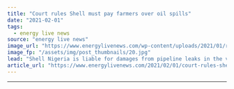 ```yaml
---
title: "Court rules Shell must pay farmers over oil spills"
date: "2021-02-01"
tags: 
  - energy live news
source: "energy live news"
image_url: "https://www.energylivenews.com/wp-content/uploads/2021/01/rs1350_child-standing-at-oil-polluted-river-banks-at-home-town-goi-e1611925312341_720x412.jpg"
image_fp: "/assets/img/post_thumbnails/20.jpg"
lead: "Shell Nigeria is liable for damages from pipeline leaks in the villages of Oruma and Goi, the Hague Court of Appeals said in a ruling"
article_url: "https://www.energylivenews.com/2021/02/01/court-rules-shell-must-pay-farmers-over-oil-spills/"
---
```


---
